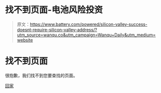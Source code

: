 # 找不到页面-电池风险投资

> 原文：<https://www.battery.com/powered/silicon-valley-success-doesnt-require-silicon-valley-address/?utm_source=wanqu.co&utm_campaign=Wanqu+Daily&utm_medium=website>

# 找不到页面

很抱歉，我们找不到您要查找的页面。

 [回家](https://www.battery.com)